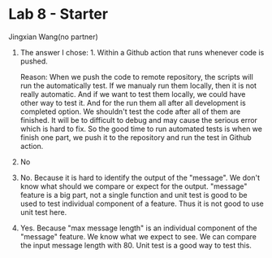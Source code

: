 # Lab 8 - Starter

Jingxian Wang(no partner)

   1) The answer I chose: 1. Within a Github action that runs whenever code is pushed.
   
      Reason: When we push the code to remote repository, the scripts will run the automatically test. If we manualy run them locally, then it is not really automatic. And if we want to test them locally, we could have other way to test it. And for the run them all after all development is completed option. We shouldn't test the code after all of them are finished. It will be to difficult to debug and may cause the serious error which is hard to fix. So the good time to run automated tests is when we finish one part, we push it to the repository and run the test in Github action.  

   2) No

   3) No. Because it is hard to identify the output of the "message". We don't know what should we compare or expect for the output. "message" feature is a big part, not a single function and unit test is good to be used to test individual component of a feature. Thus it is not good to use unit test here.

   4) Yes. Because "max message length" is an individual component of the "message" feature. We know what we expect to see. We can compare the input message length with 80. Unit test is a good way to test this. 
